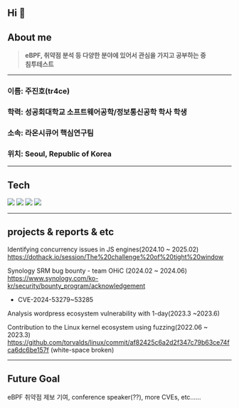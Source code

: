 ## Hi 👋  



## About me

> **eBPF, 취약점 분석 등 다양한 분야에 있어서 관심을 가지고 공부하는 중**  
> **침투테스트**

---


### 이름: 주진호(tr4ce)

### 학력: 성공회대학교 소프트웨어공학/정보통신공학 학사 학생

### 소속: 라온시큐어 핵심연구팀

### 위치: Seoul, Republic of Korea

---

## Tech

<img src="https://img.shields.io/badge/C-1A1A1A?logo=c&logoColor=white"/> <img src="https://img.shields.io/badge/eBPF-FCC624?logo=linux&logoColor=white"/> <img src="https://img.shields.io/badge/1Day_Analysis-1A1A1A?style=for-the-badge&logo=hackaday&logoColor=white"> <img src="https://img.shields.io/badge/LinuxKernel-FCC624?logo=linux&logoColor=white"/>

---

## projects & reports & etc

Identifying concurrency issues in JS engines(2024.10 ~ 2025.02)
https://dothack.io/session/The%20challenge%20of%20tight%20window

Synology SRM bug bounty - team OHiC (2024.02 ~ 2024.06)
https://www.synology.com/ko-kr/security/bounty_program/acknowledgement
- CVE-2024-53279~53285

Analysis wordpress ecosystem vulnerability with 1-day(2023.3 ~2023.6)

Contribution to the Linux kernel ecosystem using fuzzing(2022.06 ~ 2023.3)
https://github.com/torvalds/linux/commit/af82425c6a2d2f347c79b63ce74fca6dc6be157f (white-space broken)

---

## Future Goal

eBPF 취약점 제보 기여, conference speaker(??), more CVEs, etc......
